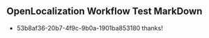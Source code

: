 ## OpenLocalization Workflow Test MarkDown
* 53b8af36-20b7-4f9c-9b0a-1901ba853180 thanks!

<!--HONumber=Jul16_HO5-->


